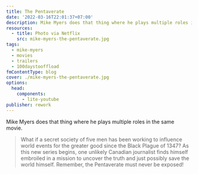 ```yaml
---
title: The Pentaverate
date: '2022-03-16T22:01:37+07:00'
description: Mike Myers does that thing where he plays multiple roles in the same movie.
resources:
  - title: Photo via Netflix
    src: mike-myers-the-pentaverate.jpg
tags:
  - mike-myers
  - movies
  - trailers
  - 100daystooffload
fmContentType: blog
cover: ./mike-myers-the-pentaverate.jpg
options:
  head:
    components:
      - lite-youtube
publisher: rework
---
```


Mike Myers does that thing where he plays multiple roles in the same movie.

> What if a secret society of five men has been working to influence world events for the greater good since the Black Plague of 1347? As this new series begins, one unlikely Canadian journalist finds himself embroiled in a mission to uncover the truth and just possibly save the world himself. Remember, the Pentaverate must never be exposed!

<lite-youtube videoid="EgNwhFlCwwI" />
